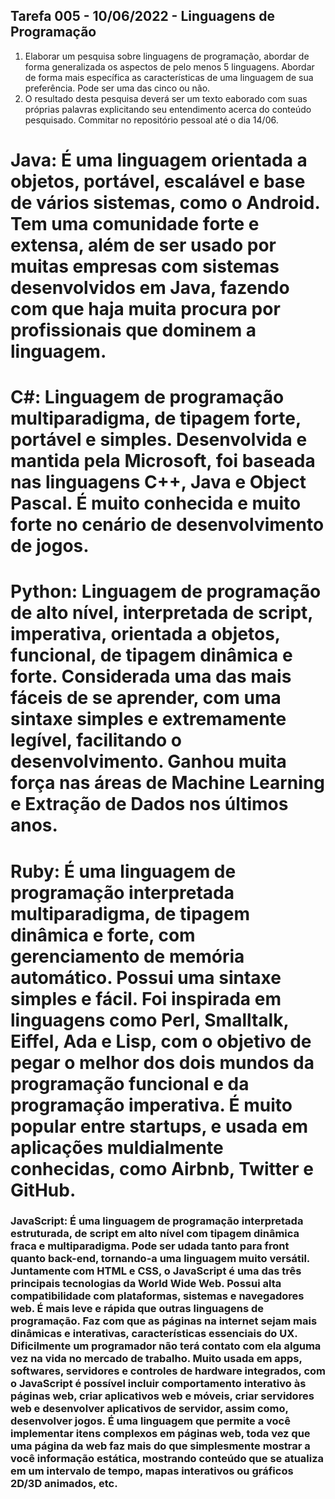 ## Tarefa 005 - 10/06/2022 - Linguagens de Programação

1. Elaborar um pesquisa sobre linguagens de programação, abordar de forma generalizada os aspectos de pelo menos 5 linguagens. Abordar de forma mais específica as características de uma linguagem de sua preferência. Pode ser uma das cinco ou não.
2. O resultado desta pesquisa deverá ser um texto eaborado com suas próprias palavras explicitando seu entendimento acerca do conteúdo pesquisado.
Commitar no repositório pessoal até o dia 14/06.

# Java: É uma linguagem orientada a objetos, portável, escalável e base de vários sistemas, como o Android. Tem uma comunidade forte e extensa, além de ser usado por muitas empresas com sistemas desenvolvidos em Java, fazendo com que haja muita procura por profissionais que dominem a linguagem.
# C#: Linguagem de programação multiparadigma, de tipagem forte, portável e simples. Desenvolvida e mantida pela Microsoft, foi baseada nas linguagens C++, Java e Object Pascal. É muito conhecida e muito forte no cenário de desenvolvimento de jogos.
# Python: Linguagem de programação de alto nível, interpretada de script, imperativa, orientada a objetos, funcional, de tipagem dinâmica e forte. Considerada uma das mais fáceis de se aprender, com uma sintaxe simples e extremamente legível, facilitando o desenvolvimento. Ganhou muita força nas áreas de Machine Learning e Extração de Dados nos últimos anos.
# Ruby: É uma linguagem de programação interpretada multiparadigma, de tipagem dinâmica e forte, com gerenciamento de memória automático. Possui uma sintaxe simples e fácil. Foi inspirada em linguagens como Perl, Smalltalk, Eiffel, Ada e Lisp, com o objetivo de pegar o melhor dos dois mundos da programação funcional e da programação imperativa. É muito popular entre startups, e usada em aplicações muldialmente conhecidas, como Airbnb, Twitter e GitHub.

### JavaScript: É uma linguagem de programação interpretada estruturada, de script em alto nível com tipagem dinâmica fraca e multiparadigma. Pode ser udada tanto para front quanto back-end, tornando-a uma linguagem muito versátil. Juntamente com HTML e CSS, o JavaScript é uma das três principais tecnologias da World Wide Web. Possui alta compatibilidade com plataformas, sistemas e navegadores web. É mais leve e rápida que outras linguagens de programação. Faz com que as páginas na internet sejam mais dinâmicas e interativas, características essenciais do UX. Dificilmente um programador não terá contato com ela alguma vez na vida no mercado de trabalho. Muito usada em apps, softwares, servidores e controles de hardware integrados, com o JavaScript é possível incluir comportamento interativo às páginas web, criar aplicativos web e móveis, criar servidores web e desenvolver aplicativos de servidor, assim como, desenvolver jogos. É uma linguagem que permite a você implementar itens complexos em páginas web, toda vez que uma página da web faz mais do que simplesmente mostrar a você informação estática, mostrando conteúdo que se atualiza em um intervalo de tempo, mapas interativos ou gráficos 2D/3D animados, etc.